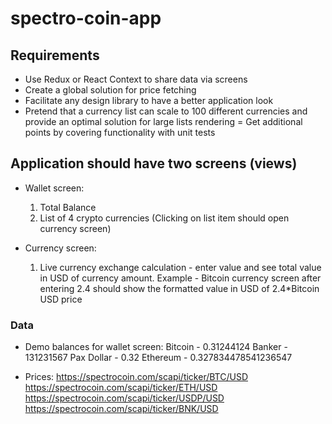 # spectro-coin-app

## Requirements

- Use Redux or React Context to share data via screens
- Create a global solution for price fetching
- Facilitate any design library to have a better application look
- Pretend that a currency list can scale to 100 different currencies and provide an optimal solution for large lists rendering
= Get additional points by covering functionality with unit tests

## Application should have two screens (views)

- Wallet screen:
  1. Total Balance
  2. List of 4 crypto currencies (Clicking on list item should open currency screen)

- Currency screen:
  1. Live currency exchange calculation - enter value and see total value in USD of currency amount.
    Example - Bitcoin currency screen after entering 2.4 should show the formatted value in USD of 2.4*Bitcoin USD price

### Data

- Demo balances for wallet screen:
    Bitcoin - 0.31244124
    Banker - 131231567
    Pax Dollar - 0.32
    Ethereum - 0.327834478541236547

- Prices:
  <https://spectrocoin.com/scapi/ticker/BTC/USD>
  <https://spectrocoin.com/scapi/ticker/ETH/USD>
  <https://spectrocoin.com/scapi/ticker/USDP/USD>
  <https://spectrocoin.com/scapi/ticker/BNK/USD>
  
